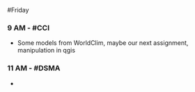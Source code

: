 #Friday 
### 9 AM - #CCI 
- Some models from WorldClim, maybe our next assignment, manipulation in qgis

### 11 AM - #DSMA 
- 